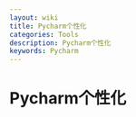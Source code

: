 ```yaml
---
layout: wiki
title: Pycharm个性化
categories: Tools
description: Pycharm个性化
keywords: Pycharm
---
```



# Pycharm个性化

